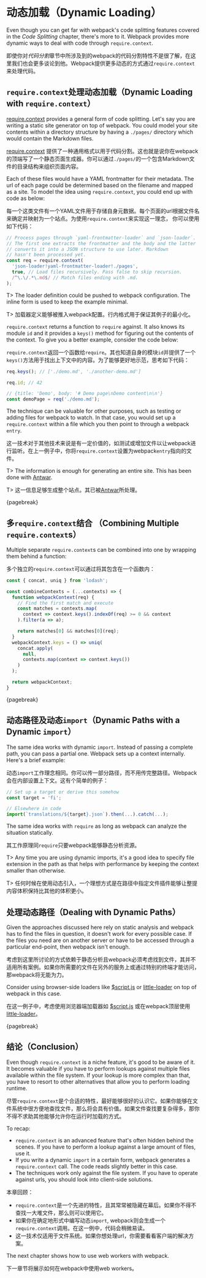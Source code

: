 # 动态加载（Dynamic Loading）

Even though you can get far with webpack's code splitting features covered in the *Code Splitting* chapter, there's more to it. Webpack provides more dynamic ways to deal with code through `require.context`.

即使你对*代码分割*章节中所涉及到的webpack的代码分割特性不是很了解，在这里我们也会更多谈论到他。Webpack提供更多动态的方式通过`require.context`来处理代码。

## `require.context`处理动态加载（Dynamic Loading with `require.context`）

[require.context](https://webpack.js.org/configuration/entry-context/#context) provides a general form of code splitting. Let's say you are writing a static site generator on top of webpack. You could model your site contents within a directory structure by having a `./pages/` directory which would contain the Markdown files.

[require.context](https://webpack.js.org/configuration/entry-context/#context) 提供了一种通用格式以用于代码分割。这也就是说你在webpack的顶端写了一个静态页面生成器。你可以通过`./pages/`的一个包含Markdown文件的目录结构来组织页面内容。

Each of these files would have a YAML frontmatter for their metadata. The url of each page could be determined based on the filename and mapped as a site. To model the idea using `require.context`, you could end up with code as below:

每一个这类文件有一个YAML文件用于存储自身元数据。每个页面的url根据文件名来确定并映射为一个站点。为使用`require.context`来实现这一理念， 你可以使用如下代码：

```javascript
// Process pages through `yaml-frontmatter-loader` and `json-loader`.
// The first one extracts the frontmatter and the body and the latter
// converts it into a JSON structure to use later. Markdown
// hasn't been processed yet.
const req = require.context(
  'json-loader!yaml-frontmatter-loader!./pages',
  true, // Load files recursively. Pass false to skip recursion.
  /^\.\/.*\.md$/ // Match files ending with .md.
);
```

T> The loader definition could be pushed to webpack configuration. The inline form is used to keep the example minimal.

T> 加载器定义能够被推入webpack配置。行内格式用于保证其例子的最小化。

`require.context` returns a function to `require` against. It also knows its module `id` and it provides a `keys()` method for figuring out the contents of the context. To give you a better example, consider the code below:

`require.context`返回一个函数给`require`。其也知道自身的模块`id`并提供了一个`keys()`方法用于找出上下文中的内容。为了能够更好地示范，思考如下代码：

```javascript
req.keys(); // ['./demo.md', './another-demo.md']

req.id; // 42

// {title: 'Demo', body: '# Demo page\nDemo content\n\n'}
const demoPage = req('./demo.md');
```

The technique can be valuable for other purposes, such as testing or adding files for webpack to watch. In that case, you would set up a `require.context` within a file which you then point to through a webpack `entry`.

这一技术对于其他技术来说是有一定价值的，如测试或增加文件以让webpack进行监听。在上一例子中，你将`require.context`设置为webpack`entry`指向的文件。

T> The information is enough for generating an entire site. This has been done with [Antwar](https://github.com/antwarjs/antwar).

T> 这一信息足够生成整个站点。其已被[Antwar](https://github.com/antwarjs/antwar)所处理。

{pagebreak}

## 多`require.context`结合 （Combining Multiple `require.context`s）

Multiple separate `require.context`s can be combined into one by wrapping them behind a function:

多个独立的`require.context`可以通过将其包含在一个函数内：

```javascript
const { concat, uniq } from 'lodash';

const combineContexts = (...contexts) => {
  function webpackContext(req) {
    // Find the first match and execute
    const matches = contexts.map(
      context => context.keys().indexOf(req) >= 0 && context
    ).filter(a => a);

    return matches[0] && matches[0](req);
  }
  webpackContext.keys = () => uniq(
    concat.apply(
      null,
      contexts.map(context => context.keys())
    )
  );

  return webpackContext;
}
```

{pagebreak}

## 动态路径及动态`import`（Dynamic Paths with a Dynamic `import`）

The same idea works with dynamic `import`. Instead of passing a complete path, you can pass a partial one. Webpack sets up a context internally. Here's a brief example:

动态`import`工作理念相同。你可以传一部分路径，而不用传完整路径。Webpack会在内部设置上下文。这有个简单的例子：

```javascript
// Set up a target or derive this somehow
const target = 'fi';

// Elsewhere in code
import(`translations/${target}.json`).then(...).catch(...);
```

The same idea works with `require` as long as webpack can analyze the situation statically.

其工作原理同`require`只要webpack能够静态分析资源。

T> Any time you are using dynamic imports, it's a good idea to specify file extension in the path as that helps with performance by keeping the context smaller than otherwise.

T> 任何时候在使用动态引入，一个理想方式是在路径中指定文件插件能够让整提内容体积保持比其他的体积更小。

## 处理动态路径（Dealing with Dynamic Paths）

Given the approaches discussed here rely on static analysis and webpack has to find the files in question, it doesn't work for every possible case. If the files you need are on another server or have to be accessed through a particular end-point, then webpack isn't enough.

考虑到这里所讨论的方式依赖于静态分析且webpack必须考虑找到文件，其并不适用所有案例。如果你所需要的文件在另外的服务上或通过特别的终端才能访问，那webpack将无能为力。

Consider using browser-side loaders like [$script.js](https://www.npmjs.com/package/scriptjs) or [little-loader](https://www.npmjs.com/package/little-loader) on top of webpack in this case.

在这一例子中，考虑使用浏览器端加载器如 [$script.js](https://www.npmjs.com/package/scriptjs) 或在webpack顶层使用 [little-loader](https://www.npmjs.com/package/little-loader)。

{pagebreak}

## 结论（Conclusion）

Even though `require.context` is a niche feature, it's good to be aware of it. It becomes valuable if you have to perform lookups against multiple files available within the file system. If your lookup is more complex than that, you have to resort to other alternatives that allow you to perform loading runtime.

尽管`require.context`是个合适的特性，最好能够很好的认识它。如果你能够在文件系统中很方便地查找文件，那么将会具有价值。如果文件查找要复杂得多，那你不得不求助其他能够允许你在运行时加载的方式。

To recap:

* `require.context` is an advanced feature that's often hidden behind the scenes. If you have to perform a lookup against a large amount of files, use it.
* If you write a dynamic `import` in a certain form, webpack generates a `require.context` call. The code reads slightly better in this case.
* The techniques work only against the file system. If you have to operate against urls, you should look into client-side solutions.

本章回顾：

* `require.context`是一个先进的特性，且其常常被隐藏在幕后。如果你不得不查找一大堆文件，那么则可以使用它。
* 如果你在确定地形式中编写动态`import`, webpack则会生成一个`require.context`调用。在这一例中，代码会稍微易读。
* 这一技术仅适用于文件系统。如果你想处理url，你需要看看客户端的解决方案。

The next chapter shows how to use web workers with webpack.

下一章节将展示如何在webpack中使用web workers。
